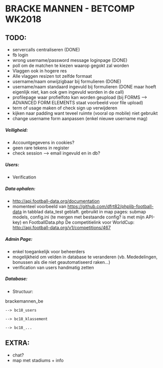 ﻿# BRACKE MANNEN - BETCOMP WK2018


## TODO:
- servercalls centraliseren (DONE)
- fb login
- wrong username/password message loginpage (DONE)
- poll om de matchen te kiezen waarop gegokt zal worden
- Vlaggen ook in hogere res
- Alle vlaggen resizen tot zelfde formaat
- username/naam onwijzigbaar bij formulieren (DONE)
- username/naam standaard ingevuld bij formulieren (DONE maar hoeft eigenlijk niet, kan ook gwn ingevuld worden in de call) 
- profilepage waar profielfoto kan worden geupload (bij FORMS --> ADVANCED FORM ELEMENTS staat voorbeeld voor file upload)
- term of usage maken of check sign up verwijderen
- kijken naar padding want teveel ruimte (vooral op mobile) niet gebruikt
- change username form aanpassen (enkel nieuwe username mag)

##### Veiligheid:

- Accountgegevens in cookies?
- geen rare tekens in register
- check session --> email ingevuld en in db? 

##### Users:

- Verification

##### Data ophalen:

- http://api.football-data.org/documentation
- momenteel voorbeeld van https://github.com/dfrt82/phplib-football-data in tabblad data_test geblaft.
  gebruikt in map pages: submap models, config.ini (te mergen met bestaande config? is met mijn API-key) en FootballData.php
  De competitielink voor WorldCup: http://api.football-data.org/v1/competitions/467
  
##### Admin Page:

- enkel toegankelijk voor beheerders
- mogelijkheid om velden in database te veranderen (vb. Mededelingen, bonussen als die niet geautomatiseerd raken...)
- verification van users handmatig zetten

##### Database:

- Structuur:

 brackemannen_be
 
    --> bc18_users
	
    --> bc18_klassement
	
    --> bc18_...

## EXTRA:

- chat?  
- map met stadiums + info